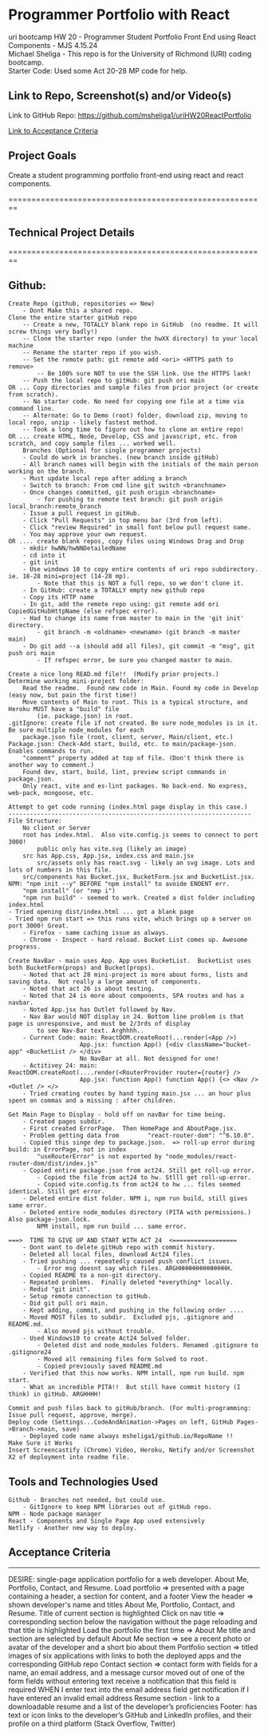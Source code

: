 # Programmer Portfolio with React  
uri bootcamp HW 20 - Programmer Student Portfolio Front End using React Components - MJS 4.15.24    
Michael Sheliga - This repo is for the University of Richmond (URI) coding bootcamp.  
Starter Code: Used some Act 20-28 MP code for help. 

## Link to Repo, Screenshot(s) and/or Video(s)    
Link to GitHub Repo: https://github.com/msheliga1/uriHW20ReactPortfolio    
<!-- Link to Video on Google Drive: https://drive.google.com/file/d/1jcrSLjZJ3evW8Ss2wuIrIy4JPc4SDk_M/view --> 
<!---  Link to deployed github.io site. https://msheliga1.github.io/uriHW9NodeReadmeGen --->  
<!-- Link to Heroku: https://uri-hw-19-jate-idb-pwa-9db53dc82bbb.herokuapp.com/   --> 


[Link to Acceptance Criteria ](#acceptance-criteria)   

## Project Goals     
Create a student programming portfolio front-end using react and react components.     

========================================================   
## Technical Project Details    
========================================================    
## Github:   
    Create Repo (github, repositories => New)   
        - Dont Make this a shared repo.  
    Clone the entire starter gitHub repo  
        -- Create a new, TOTALLY blank repo in GitHub  (no readme. It will screw things very badly!)
        -- Clone the starter repo (under the hwXX directory) to your local machine
        -- Rename the starter repo if you wish.
        -- Set the remote path: git remote add <ori> <HTTPS path to remove>   
            -- Be 100% sure NOT to use the SSH link. Use the HTTPS lank!  
        -- Push the local repo to gitHub: git push ori main   
    OR ... Copy directories and sample files from prior project (or create from scratch).  
        -- No starter code. No need for copying one file at a time via command line.  
        -- Alternate: Go to Demo (root) folder, download zip, moving to local repo, unzip - likely fastest method.     
        -- Took a long time to figure out how to clone an entire repo!
    OR ... create HTML, Node, Develop, CSS and javascript, etc. from scratch, and copy sample files ... worked well.
        Branches (Optional for single programmer projects)  
        - Could do work in branches. (new branch inside gitHub)    
        - All branch names will begin with the initials of the main person working on the branch.  
        - Must update local repo after adding a branch  
        - Switch to branch: From cmd line git switch <branchname>   
        - Once changes committed, git push origin <branchname>  
            - for pushing to remote test branch: git push origin local_branch:remote_branch  
        - Issue a pull request in gitHub.  
        - Click "Pull Requests" in top menu bar (3rd from left).  
        - Click "review Required" in small font below pull request name.  
        - You may approve your own request.  
    OR .... create blank repos, copy files using Windows Drag and Drop
        - mkdir hwNN/hwNNDetailedName 
        - cd into it
        - git init
        - Use windows 10 to copy entire contents of uri repo subdirectory. ie. 18-28 mini=project (14-28 mp). 
            - Note that this is NOT a full repo, so we don't clone it.
        - In GitHub: create a TOTALLY empty new github repo
        - Copy its HTTP name
        - In git, add the remote repo using: git remote add ori CopiedGitHubHttpName (else refspec error). 
        - Had to change its name from master to main in the 'git init' directory.  
            - git branch -m <oldname> <newname> (git branch -m master main)
        - Do git add --a (should add all files), git commit -m "msg", git push ori main
            - If refspec error, be sure you changed master to main.

    Create a nice long READ.md file!!  (Modify prior projects.)   
    Determine working mini-project folder: 
        Read the readme.  Found new code in Main. Found my code in Develop (easy now, but pain the first time!)
        Move contents of Main to root. This is a typical structure, and Heroku MUST have a "build" file 
            (ie. package.json) in root. 
    .gitIgnore: create file if not created. Be sure node_modules is in it. Be sure multiple node_modules for each 
        package.json file (root, client, server, Main/client, etc.)
    Package.json: Check-Add start, build, etc. to main/package-json. Enables commands to run. 
        "comment" property added at top of file. (Don't think there is another way to comment.)
        Found dev, start, build, lint, preview script commands in package.json. 
        Only react, vite and es-lint packages. No back-end. No express, web-pack, mongoose, etc. 

    Attempt to get code running (index.html page display in this case.)
    --------------------------------------------------------------------
    File Structure: 
        No client or Server
        root has index.html.  Also vite.config.js seems to connect to port 3000!
            public only has vite.svg (likely an image)
        src has App.css, App.jsx, index.css and main.jsx
            src/assets only has react.svg - likely an svg image. Lots and lots of numbers in this file.
        src/components has Bucket.jsx, BucketForm.jsx and BucketList.jsx.
    NPM: "npm init --y" BEFORE "npm install" to avoide ENOENT err.
        "npm install" (or "nmp i")
        "npm run build" - seemed to work. Created a dist folder including index.html 
    - Tried opening dist/index.html ... got a blank page
    - Tried npm run start => this runs vite, which brings up a server on port 3000! Great. 
        - Firefox - same caching issue as always.
        - Chrome - Inspect - hard reload. Bucket List comes up. Awesome progress. 
 
    Create NavBar - main uses App. App uses BucketList.  BucketList uses both BucketForm(props) and Bucket(props). 
        - Noted that act 28 mini-project is more about forms, lists and saving data.  Not really a large amount of components. 
        - Noted that act 26 is about testing. 
        - Noted that 24 is more about components, SPA routes and has a navbar. 
        - Noted App.jsx has Outlet followed by Nav. 
        - Nav Bar would NOT display in 24. Bottom line problem is that page is unresponsive, and must be 2/3rds of display 
            to see Nav-Bar text. Arghhhh.. 
        - Current Code: main: ReactDOM.createRoot(...render(<App />) 
                        App.jsx: function App() {<div className="bucket-app" <BucketList /> </div>
                        No NavBar at all. Not designed for one!
        - Actitivey 24: main: ReactDOM.createRoot(....render(<RouterProvider router={router} />
                        App.jsx: function App() function App() {<> <Nav /> <Outlet /> </>
        - Tried creating routes by hand typing main.jsx ... an hour plus spent on commas and a missing : after children. 

    Get Main Page to Display - hold off on navBar for time being. 
        - Created pages subdir. 
        - First created ErrorPage.  Then HomePage and AboutPage.jsx. 
        - Problem getting data from        "react-router-dom": "^6.10.0".  
        - Copied this singe dep to package.json.  => roll-up error during build: in ErrorPage, not in index
            "useRouterError" is not exported by "node_modules/react-router-dom/dist/index.js"
        - Copied entire package.json from act24. Still get roll-up error.
            - Copied the file from act24 to hw. Stlll get roll-up-error. 
            - Copied vite.config.ts from act24 to hw ... files seemed identical. Still get error. 
        - Deleted entire dist folder. NPM i, npm run build, still gives same error. 
        - Deleted entire node_modules directory (PITA with permissions.) Also package-json.lock. 
            NPM install, npm run build ... same error. 
        
    ===>  TIME TO GIVE UP AND START WITH ACT 24  <==================
        - Dont want to delete gitHub repo with commit history. 
        - Deleted all local files, download Act24 files.  
        - Tried pushing ... repeatedly caused push conflict issues. 
            - Error msg doesnt say which files. ARGHHHHHHHHHHHHHHH. 
        - Copied README to a non-git directory.
        - Repeated problems.  Finally deleted *everything* locally. 
        - Redid "git init". 
        - Setup remote connection to gitHub. 
        - Did git pull ori main. 
        - Kept adding, commit, and pushing in the following order ....
        - Moved MOST files to subdir.  Excluded pjs, .gitignore and README.md. 
            - Also moved pjs without trouble.
        - Used Windows10 to create Act24 Solved folder. 
            - Deleted dist and node_modules folders. Renamed .gitignore to .gitignore24
            - Moved all remaining files form Solved to root. 
            - Copied previously saved README.md
        - Verified that this now works. NPM intall, npm run build. npm start. 
        - What an incredible PITA!!  But still have commit history (I think) in gitHub. ARGHHHH!

    Commit and push files back to gitHub/branch. (For multi-programming: Issue pull request, approve, merge).  
    Deploy code (Settings...CodeAndAnimation->Pages on left, GitHub Pages->Branch->main, save)  
        - Deployed code name always msheliga1/github.io/RepoName !!  
    Make Sure it Works    
    Insert Screencastify (Chrome) Video, Heroku, Netify and/or Screenshot X2 of deployment into readme file.  
  
## Tools and Technologies Used   
    Github - Branches not needed, but could use.    
        - GitIgnore to keep NPM libraries out of gitHub repo.    
    NPM - Node package manager  
    React - Components and Single Page App used extensively
    Netlify - Another new way to deploy. 

## Acceptance Criteria   
-----------------------       
DESIRE: single-page application portfolio for a web developer.
        About Me, Portfolio, Contact, and Resume. 
Load portfolio => presented with a page containing a header, a section for content, and a footer
View the header => shown developer's name and titles About Me, Portfolio, Contact, and Resume. 
    Title of current section is highlighted
Click on nav title => corresponding section below the navigation without the page reloading and that title is highlighted
Load the portfolio the first time => About Me title and section are selected by default
About Me section => see a recent photo or avatar of the developer and a short bio about them
Portfolio section => titled images of six applications with links to both the deployed apps and the corresponding GitHub repo
Contact section => contact form with fields for a name, an email address, and a message
    cursor moved out of one of the form fields without entering text
    receive a notification that this field is required
WHEN I enter text into the email address field
    get notification if I have entered an invalid email address
Resume section - link to a downloadable resume and a list of the developer’s proficiencies
Footer: has text or icon links to the developer’s GitHub and LinkedIn profiles, and their profile on a third platform (Stack Overflow, Twitter) 
